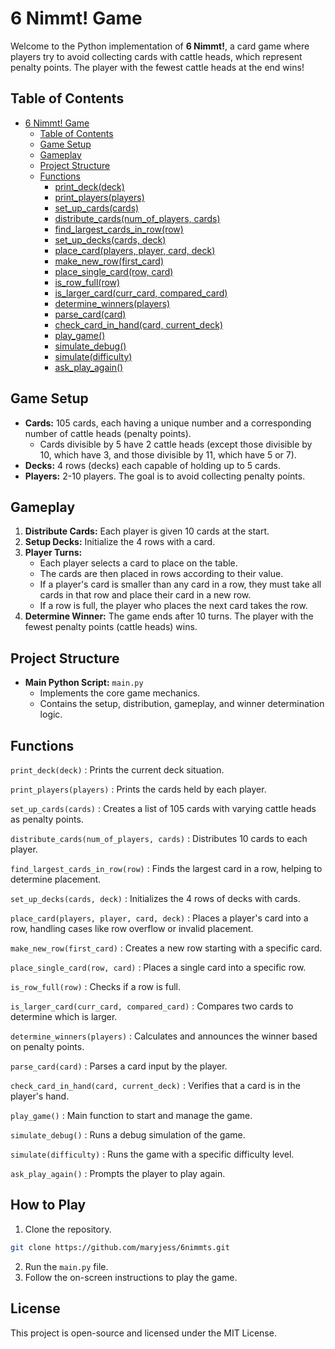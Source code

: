 # 6 Nimmt! Game

Welcome to the Python implementation of **6 Nimmt!**, a card game where players try to avoid collecting cards with cattle heads, which represent penalty points. The player with the fewest cattle heads at the end wins!

## Table of Contents
- [6 Nimmt! Game](#6-nimmt-game)
  - [Table of Contents](#table-of-contents)
  - [Game Setup](#game-setup)
  - [Gameplay](#gameplay)
  - [Project Structure](#project-structure)
  - [Functions](#functions)
    - [print_deck(deck)](#print_deckdeck)
    - [print_players(players)](#print_playersplayers)
    - [set_up_cards(cards)](#set_up_cardscards)
    - [distribute_cards(num_of_players, cards)](#distribute_cardsnum_of_players-cards)
    - [find_largest_cards_in_row(row)](#find_largest_cards_in_rowrow)
    - [set_up_decks(cards, deck)](#set_up_deckscards-deck)
    - [place_card(players, player, card, deck)](#place_cardplayers-player-card-deck)
    - [make_new_row(first_card)](#make_new_rowfirst_card)
    - [place_single_card(row, card)](#place_single_cardrow-card)
    - [is_row_full(row)](#is_row_fullrow)
    - [is_larger_card(curr_card, compared_card)](#is_larger_cardcurr_card-compared_card)
    - [determine_winners(players)](#determine_winnersplayers)
    - [parse_card(card)](#parse_cardcard)
    - [check_card_in_hand(card, current_deck)](#check_card_in_handcard-current_deck)
    - [play_game()](#play_game)
    - [simulate_debug()](#simulate_debug)
    - [simulate(difficulty)](#simulatedifficulty)
    - [ask_play_again()](#ask_play_again)

## Game Setup

- **Cards:** 105 cards, each having a unique number and a corresponding number of cattle heads (penalty points).
  - Cards divisible by 5 have 2 cattle heads (except those divisible by 10, which have 3, and those divisible by 11, which have 5 or 7).
- **Decks:** 4 rows (decks) each capable of holding up to 5 cards.
- **Players:** 2-10 players. The goal is to avoid collecting penalty points.

## Gameplay

1. **Distribute Cards:** Each player is given 10 cards at the start.
2. **Setup Decks:** Initialize the 4 rows with a card.
3. **Player Turns:** 
   - Each player selects a card to place on the table.
   - The cards are then placed in rows according to their value.
   - If a player's card is smaller than any card in a row, they must take all cards in that row and place their card in a new row.
   - If a row is full, the player who places the next card takes the row.
4. **Determine Winner:** The game ends after 10 turns. The player with the fewest penalty points (cattle heads) wins.

## Project Structure

- **Main Python Script:** `main.py`
  - Implements the core game mechanics.
  - Contains the setup, distribution, gameplay, and winner determination logic.

## Functions

`print_deck(deck)` : 
Prints the current deck situation.

`print_players(players)` : 
Prints the cards held by each player.

`set_up_cards(cards)` : 
Creates a list of 105 cards with varying cattle heads as penalty points.

`distribute_cards(num_of_players, cards)` : 
Distributes 10 cards to each player.

`find_largest_cards_in_row(row)` : 
Finds the largest card in a row, helping to determine placement.

`set_up_decks(cards, deck)` : 
Initializes the 4 rows of decks with cards.

`place_card(players, player, card, deck)` : 
Places a player's card into a row, handling cases like row overflow or invalid placement.

`make_new_row(first_card)` : 
Creates a new row starting with a specific card.

`place_single_card(row, card)` : 
Places a single card into a specific row.

`is_row_full(row)` : 
Checks if a row is full.

`is_larger_card(curr_card, compared_card)` : 
Compares two cards to determine which is larger.

`determine_winners(players)` : 
Calculates and announces the winner based on penalty points.

`parse_card(card)` : 
Parses a card input by the player.

`check_card_in_hand(card, current_deck)` : 
Verifies that a card is in the player's hand.

`play_game()` : 
Main function to start and manage the game.

`simulate_debug()` : 
Runs a debug simulation of the game.

`simulate(difficulty)` : 
Runs the game with a specific difficulty level.

`ask_play_again()` : 
Prompts the player to play again.

## How to Play

1. Clone the repository.
```bash
git clone https://github.com/maryjess/6nimmts.git
```
2. Run the `main.py` file.
3. Follow the on-screen instructions to play the game.

## License

This project is open-source and licensed under the MIT License.
